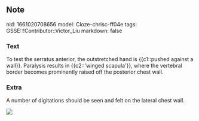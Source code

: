 ## Note
nid: 1661020708656
model: Cloze-chrisc-ff04e
tags: GSSE::!Contributor::Victor_Liu
markdown: false

### Text
To test the serratus anterior, the outstretched hand is {{c1::pushed against a wall}}. Paralysis results in {{c2::'winged scapula'}}, where the vertebral border becomes prominently raised off the posterior chest wall.

### Extra
A number of digitations should be seen and felt on the lateral
chest wall.
<div><img src=
"gr1-c18d8f4996140275ee144ba9813866f1c1da2779.jpg"></div>
